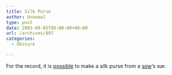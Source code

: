 ```yaml
---
title: Silk Purse
author: Unxmaal
type: post
date: 2003-09-05T00:00:00+00:00
url: /archives/897
categories:
  - Obscure

---
```

For the record, it is [possible][1] to make a silk purse from a [sow][2]&#8216;s ear.

 [1]: http://www.attachemag.com/archives/03-02/brief/brief.htm
 [2]: http://libraries.mit.edu/archives/exhibits/purse/